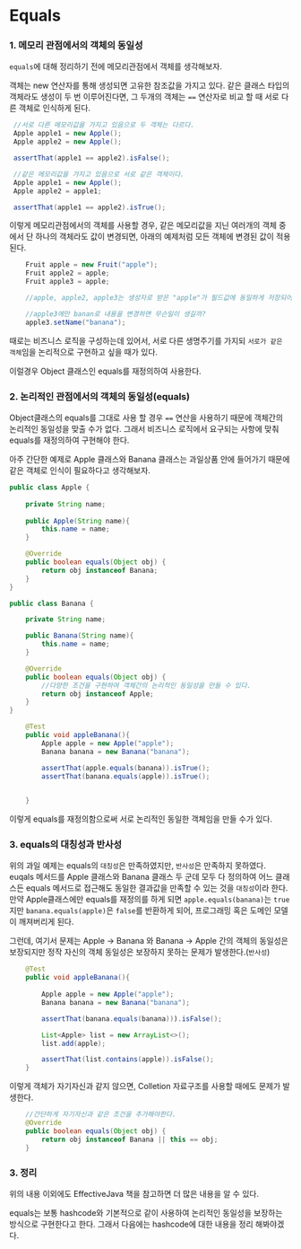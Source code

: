 # Equals


### 1. 메모리 관점에서의 객체의 동일성 

`equals`에 대해 정리하기 전에 메모리관점에서 객체를 생각해보자.

객체는 new 연산자를 통해 생성되면 고유한 참조값을 가지고 있다. 같은 클래스 타입의 객체라도 생성이 두 번 이루어진다면, 그 두개의 객체는 `==` 연산자로 비교 할 때 서로 다른 객체로 인식하게 된다. 

~~~JAVA
 //서로 다른 메모리값을 가지고 있음으로 두 객체는 다르다. 
 Apple apple1 = new Apple(); 
 Apple apple2 = new Apple();

 assertThat(apple1 == apple2).isFalse();

 //같은 메모리값을 가지고 있음으로 서로 같은 객체이다. 
 Apple apple1 = new Apple(); 
 Apple apple2 = apple1;

 assertThat(apple1 == apple2).isTrue();
~~~

 이렇게 메모리관점에서의 객체를 사용할 경우, 같은 메모리값을 지닌 여러개의 객체 중에서 단 하나의 객체라도 값이 변경되면, 아래의 예제처럼 모든 객체에 변경된 값이 적용된다.

~~~JAVA
    Fruit apple = new Fruit("apple");
    Fruit apple2 = apple;
    Fruit apple3 = apple;

    //apple, apple2, apple3는 생성자로 받은 "apple"가 필드값에 동일하게 저장되어있다.

    //apple3에만 banan로 내용을 변경하면 무슨일이 생길까?
    apple3.setName("banana");
~~~

때로는 비즈니스 로직을 구성하는데 있어서, 서로 다른 생명주기를 가지되 `서로가 같은 객체`임을 논리적으로 구현하고 싶을 때가 있다. 

이럴경우 Object 클래스인 equals를 재정의하여 사용한다. 


### 2. 논리적인 관점에서의 객체의 동일성(equals)

Object클래스의 equals를 그대로 사용 할 경우 `==` 연산을 사용하기 때문에 객체간의 논리적인 동일성을 맞출 수가 없다. 그래서 비즈니스 로직에서 요구되는 사항에 맞춰 equals를 재정의하여 구현해야 한다. 

아주 간단한 예제로 Apple 클래스와 Banana 클래스는 과일상품 안에 들어가기 때문에 같은 객체로 인식이 필요하다고 생각해보자. 

~~~JAVA
public class Apple {
    
    private String name;
    
    public Apple(String name){
        this.name = name;
    }

    @Override
    public boolean equals(Object obj) {
        return obj instanceof Banana;
    }
}

public class Banana {

    private String name;

    public Banana(String name){
        this.name = name;
    }

    @Override
    public boolean equals(Object obj) {
        //다양한 조건을 구현하여 객체간의 논리적인 동일성을 만들 수 있다. 
        return obj instanceof Apple; 
    }
}

    @Test
    public void appleBanana(){
        Apple apple = new Apple("apple");
        Banana banana = new Banana("banana");

        assertThat(apple.equals(banana)).isTrue();
        assertThat(banana.equals(apple)).isTrue();

    
    }
~~~

이렇게 equals를 재정의함으로써 서로 논리적인 동일한 객체임을 만들 수가 있다. 


### 3. equals의 대칭성과 반사성

위의 과일 예제는 equals의 `대칭성`은 만족하였지만, `반사성`은 만족하지 못하였다.   
 euqals 메서드를 Apple 클래스와 Banana 클래스 두 군데 모두 다 정의하여 어느 클래스든 equals 메서드로 접근해도 동일한 결과값을 만족할 수 있는 것을 `대칭성`이라 한다. 만약 Apple클래스에만 equals를 재정의를 하게 되면 `apple.equals(banana)`는 `true`지만 `banana.equals(apple)`은 `false`를 반환하게 되어, 프로그래밍 혹은 도메인 모델이 깨져버리게 된다.

그런데, 여기서 문제는 Apple -> Banana 와 Banana -> Apple 간의 객체의 동일성은 보장되지만 정작 자신의 객체 동일성은 보장하지 못하는 문제가 발생한다.(`반사성`) 

~~~JAVA
    @Test
    public void appleBanana(){
        
        Apple apple = new Apple("apple");
        Banana banana = new Banana("banana");

        assertThat(banana.equals(banana))).isFalse(); 

        List<Apple> list = new ArrayList<>();
        list.add(apple);

        assertThat(list.contains(apple)).isFalse();
    }
~~~

이렇게 객체가 자기자신과 같지 않으면, Colletion 자료구조를 사용할 때에도 문제가 발생한다. 

~~~ JAVA
    //간단하게 자기자신과 같은 조건을 추가해야한다.
    @Override
    public boolean equals(Object obj) {
        return obj instanceof Banana || this == obj;
    }
~~~


### 3. 정리

위의 내용 이외에도 EffectiveJava 책을 참고하면 더 많은 내용을 알 수 있다. 

equals는 보통 hashcode와 기본적으로 같이 사용하여 논리적인 동일성을 보장하는 방식으로 구현한다고 한다. 그래서 다음에는 hashcode에 대한 내용을 정리 해봐야겠다. 


